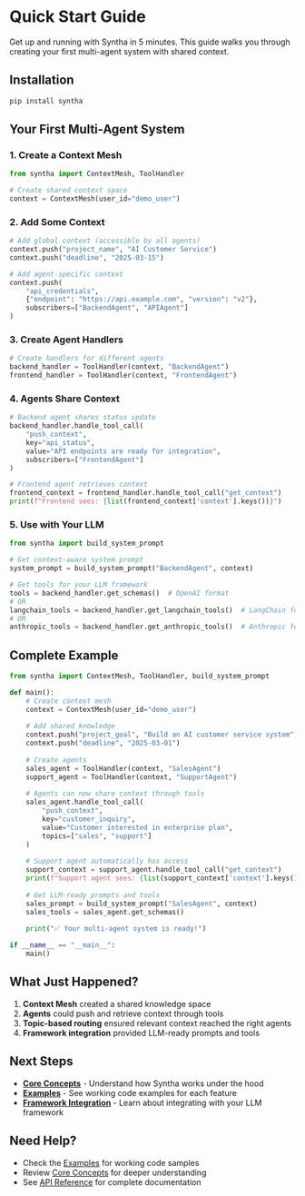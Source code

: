 # Quick Start Guide

Get up and running with Syntha in 5 minutes. This guide walks you through creating your first multi-agent system with shared context.

## Installation

```bash
pip install syntha
```

## Your First Multi-Agent System

### 1. Create a Context Mesh

```python
from syntha import ContextMesh, ToolHandler

# Create shared context space
context = ContextMesh(user_id="demo_user")
```

### 2. Add Some Context

```python
# Add global context (accessible by all agents)
context.push("project_name", "AI Customer Service")
context.push("deadline", "2025-03-15")

# Add agent-specific context
context.push(
    "api_credentials", 
    {"endpoint": "https://api.example.com", "version": "v2"},
    subscribers=["BackendAgent", "APIAgent"]
)
```

### 3. Create Agent Handlers

```python
# Create handlers for different agents
backend_handler = ToolHandler(context, "BackendAgent")
frontend_handler = ToolHandler(context, "FrontendAgent")
```

### 4. Agents Share Context

```python
# Backend agent shares status update
backend_handler.handle_tool_call(
    "push_context",
    key="api_status",
    value="API endpoints are ready for integration",
    subscribers=["FrontendAgent"]
)

# Frontend agent retrieves context
frontend_context = frontend_handler.handle_tool_call("get_context")
print(f"Frontend sees: {list(frontend_context['context'].keys())}")
```

### 5. Use with Your LLM

```python
from syntha import build_system_prompt

# Get context-aware system prompt
system_prompt = build_system_prompt("BackendAgent", context)

# Get tools for your LLM framework
tools = backend_handler.get_schemas()  # OpenAI format
# OR
langchain_tools = backend_handler.get_langchain_tools()  # LangChain format
# OR  
anthropic_tools = backend_handler.get_anthropic_tools()  # Anthropic format
```

## Complete Example

```python
from syntha import ContextMesh, ToolHandler, build_system_prompt

def main():
    # Create context mesh
    context = ContextMesh(user_id="demo_user")
    
    # Add shared knowledge
    context.push("project_goal", "Build an AI customer service system")
    context.push("deadline", "2025-03-01")
    
    # Create agents
    sales_agent = ToolHandler(context, "SalesAgent")
    support_agent = ToolHandler(context, "SupportAgent")
    
    # Agents can now share context through tools
    sales_agent.handle_tool_call(
        "push_context",
        key="customer_inquiry",
        value="Customer interested in enterprise plan",
        topics=["sales", "support"]
    )
    
    # Support agent automatically has access
    support_context = support_agent.handle_tool_call("get_context")
    print(f"Support agent sees: {list(support_context['context'].keys())}")
    
    # Get LLM-ready prompts and tools
    sales_prompt = build_system_prompt("SalesAgent", context)
    sales_tools = sales_agent.get_schemas()
    
    print("✅ Your multi-agent system is ready!")

if __name__ == "__main__":
    main()
```

## What Just Happened?

1. **Context Mesh** created a shared knowledge space
2. **Agents** could push and retrieve context through tools
3. **Topic-based routing** ensured relevant context reached the right agents
4. **Framework integration** provided LLM-ready prompts and tools

## Next Steps

- **[Core Concepts](../concepts/overview.md)** - Understand how Syntha works under the hood
- **[Examples](../../examples/overview.md)** - See working code examples for each feature
- **[Framework Integration](../concepts/adapters.md)** - Learn about integrating with your LLM framework

## Need Help?

- Check the [Examples](../../examples/overview.md) for working code samples
- Review [Core Concepts](../concepts/overview.md) for deeper understanding
- See [API Reference](../../api/overview.md) for complete documentation
